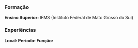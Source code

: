

### Formação

<strong>Ensino Superior: </strong> IFMS (Instituto Federal de Mato Grosso do Sul)

### Experiências

<strong>Local: </strong>
<strong>Período: </strong>
<strong>Função: </strong>




